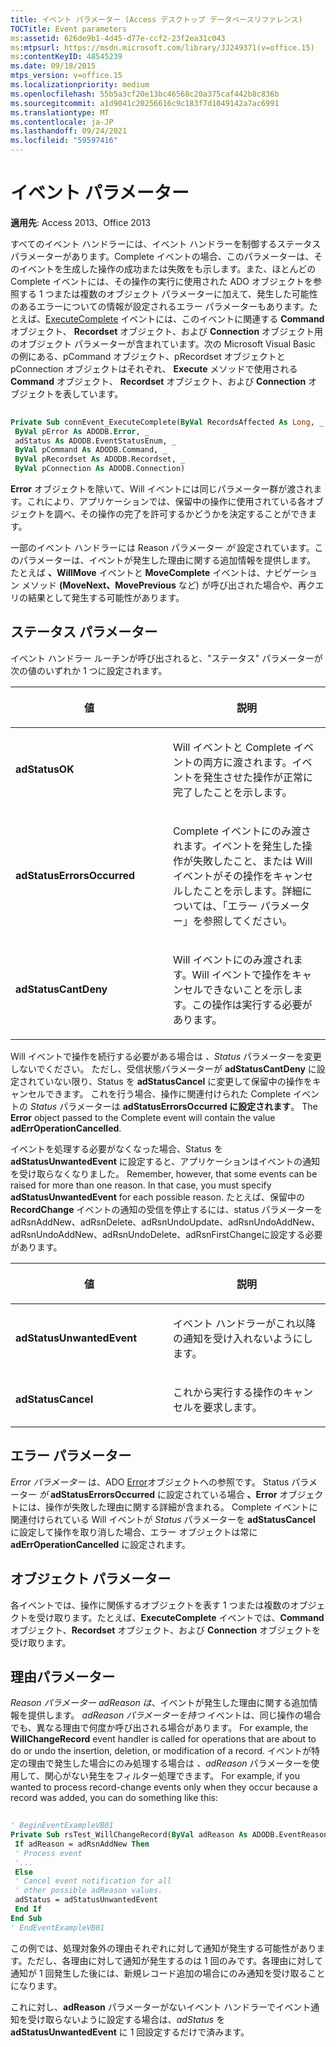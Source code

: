 ```yaml
---
title: イベント パラメーター (Access デスクトップ データベースリファレンス)
TOCTitle: Event parameters
ms:assetid: 626de9b1-4d45-d77e-ccf2-23f2ea31c043
ms:mtpsurl: https://msdn.microsoft.com/library/JJ249371(v=office.15)
ms:contentKeyID: 48545239
ms.date: 09/18/2015
mtps_version: v=office.15
ms.localizationpriority: medium
ms.openlocfilehash: 55b5a3cf20e13bc46568c20a375caf442b8c836b
ms.sourcegitcommit: a1d9041c20256616c9c183f7d1049142a7ac6991
ms.translationtype: MT
ms.contentlocale: ja-JP
ms.lasthandoff: 09/24/2021
ms.locfileid: "59597416"
---
```

# <a name="event-parameters"></a>イベント パラメーター

**適用先**: Access 2013、Office 2013

すべてのイベント ハンドラーには、イベント ハンドラーを制御するステータス パラメーターがあります。Complete イベントの場合、このパラメーターは、そのイベントを生成した操作の成功または失敗をも示します。また、ほとんどの Complete イベントには、その操作の実行に使用された ADO オブジェクトを参照する 1 つまたは複数のオブジェクト パラメーターに加えて、発生した可能性のあるエラーについての情報が設定されるエラー パラメーターもあります。たとえば、[ExecuteComplete](executecomplete-event-ado.md) イベントには、このイベントに関連する **Command** オブジェクト、 **Recordset** オブジェクト、および **Connection** オブジェクト用のオブジェクト パラメーターが含まれています。次の Microsoft Visual Basic の例にある、pCommand オブジェクト、pRecordset オブジェクトと pConnection オブジェクトはそれぞれ、 **Execute** メソッドで使用される **Command** オブジェクト、 **Recordset** オブジェクト、および **Connection** オブジェクトを表しています。

```vb 
 
Private Sub connEvent_ExecuteComplete(ByVal RecordsAffected As Long, _ 
 ByVal pError As ADODB.Error, _ 
 adStatus As ADODB.EventStatusEnum, _ 
 ByVal pCommand As ADODB.Command, _ 
 ByVal pRecordset As ADODB.Recordset, _ 
 ByVal pConnection As ADODB.Connection) 
```

**Error** オブジェクトを除いて、Will イベントには同じパラメーター群が渡されます。これにより、アプリケーションでは、保留中の操作に使用されている各オブジェクトを調べ、その操作の完了を許可するかどうかを決定することができます。

一部のイベント ハンドラーには Reason パラメーター *が* 設定されています。このパラメーターは、イベントが発生した理由に関する追加情報を提供します。 たとえば **、WillMove** イベントと **MoveComplete** イベントは、ナビゲーション メソッド **(MoveNext、MovePrevious** など) が呼び出された場合や、再クエリの結果として発生する可能性があります。 

## <a name="status-parameter"></a>ステータス パラメーター

イベント ハンドラー ルーチンが呼び出されると、"ステータス" パラメーターが次の値のいずれか 1 つに設定されます。

<table>
<colgroup>
<col style="width: 50%" />
<col style="width: 50%" />
</colgroup>
<thead>
<tr class="header">
<th><p>値</p></th>
<th><p>説明</p></th>
</tr>
</thead>
<tbody>
<tr class="odd">
<td><p><strong>adStatusOK</strong></p></td>
<td><p>Will イベントと Complete イベントの両方に渡されます。イベントを発生させた操作が正常に完了したことを示します。</p></td>
</tr>
<tr class="even">
<td><p><strong>adStatusErrorsOccurred</strong></p></td>
<td><p>Complete イベントにのみ渡されます。イベントを発生した操作が失敗したこと、または Will イベントがその操作をキャンセルしたことを示します。詳細については、「エラー パラメーター」を参照してください。</p></td>
</tr>
<tr class="odd">
<td><p><strong>adStatusCantDeny</strong></p></td>
<td><p>Will イベントにのみ渡されます。Will イベントで操作をキャンセルできないことを示します。この操作は実行する必要があります。</p></td>
</tr>
</tbody>
</table>


Will イベントで操作を続行する必要がある場合は *、Status* パラメーターを変更しないでください。 ただし、受信状態パラメーターが **adStatusCantDeny** に設定されていない限り、Status を **adStatusCancel** に変更して保留中の操作をキャンセルできます。  これを行う場合、操作に関連付けられた Complete イベントの *Status* パラメーターは **adStatusErrorsOccurred に設定されます**。 The **Error** object passed to the Complete event will contain the value **adErrOperationCancelled**.

イベントを処理する必要がなくなった場合、Status を **adStatusUnwantedEvent** に設定すると、アプリケーションはイベントの通知を受け取らなくなりました。 Remember, however, that some events can be raised for more than one reason. In that case, you must specify **adStatusUnwantedEvent** for each possible reason. たとえば、保留中の **RecordChange** イベントの通知の受信を停止するには、status パラメーターを  adRsnAddNew、adRsnDelete、adRsnUndoUpdate、adRsnUndoAddNew、adRsnUndoAddNew、adRsnUndoDelete、adRsnFirstChangeに設定する必要があります。      

<table>
<colgroup>
<col style="width: 50%" />
<col style="width: 50%" />
</colgroup>
<thead>
<tr class="header">
<th><p>値</p></th>
<th><p>説明</p></th>
</tr>
</thead>
<tbody>
<tr class="odd">
<td><p><strong>adStatusUnwantedEvent</strong></p></td>
<td><p>イベント ハンドラーがこれ以降の通知を受け入れないようにします。</p></td>
</tr>
<tr class="even">
<td><p><strong>adStatusCancel</strong></p></td>
<td><p>これから実行する操作のキャンセルを要求します。</p></td>
</tr>
</tbody>
</table>


## <a name="error-parameter"></a>エラー パラメーター

*Error パラメーター* は、ADO [Error](error-object-ado.md)オブジェクトへの参照です。 Status パラメーター *が* **adStatusErrorsOccurred** に設定されている場合 **、Error** オブジェクトには、操作が失敗した理由に関する詳細が含まれる。 Complete イベントに関連付けられている Will イベントが *Status* パラメーターを **adStatusCancel** に設定して操作を取り消した場合、エラー オブジェクトは常に **adErrOperationCancelled** に設定されます。

## <a name="object-parameter"></a>オブジェクト パラメーター

各イベントでは、操作に関係するオブジェクトを表す 1 つまたは複数のオブジェクトを受け取ります。たとえば、**ExecuteComplete** イベントでは、**Command** オブジェクト、**Recordset** オブジェクト、および **Connection** オブジェクトを受け取ります。

## <a name="reason-parameter"></a>理由パラメーター

*Reason パラメーター* *adReason は*、イベントが発生した理由に関する追加情報を提供します。 *adReason パラメーターを持つ* イベントは、同じ操作の場合でも、異なる理由で何度か呼び出される場合があります。 For example, the **WillChangeRecord** event handler is called for operations that are about to do or undo the insertion, deletion, or modification of a record. イベントが特定の理由で発生した場合にのみ処理する場合は *、adReason* パラメーターを使用して、関心がない発生をフィルター処理できます。 For example, if you wanted to process record-change events only when they occur because a record was added, you can do something like this:

```vb 
 
' BeginEventExampleVB01 
Private Sub rsTest_WillChangeRecord(ByVal adReason As ADODB.EventReasonEnum, ByVal cRecords As Long, adStatus As ADODB.EventStatusEnum, ByVal pRecordset As ADODB.Recordset) 
 If adReason = adRsnAddNew Then 
 ' Process event 
 '... 
 Else 
 ' Cancel event notification for all 
 ' other possible adReason values. 
 adStatus = adStatusUnwantedEvent 
 End If 
End Sub 
' EndEventExampleVB01 
```

この例では、処理対象外の理由それぞれに対して通知が発生する可能性があります。ただし、各理由に対して通知が発生するのは 1 回のみです。各理由に対して通知が 1 回発生した後には、新規レコード追加の場合にのみ通知を受け取ることになります。

これに対し、**adReason** パラメーターがないイベント ハンドラーでイベント通知を受け取らないように設定する場合は、*adStatus* を **adStatusUnwantedEvent** に 1 回設定するだけで済みます。

